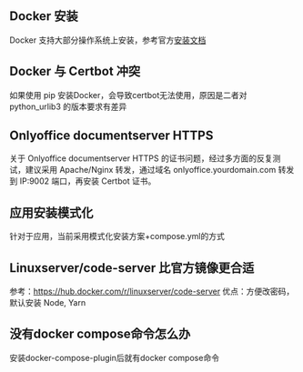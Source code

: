 
## Docker 安装

Docker 支持大部分操作系统上安装，参考官方[安装文档](https://docs.docker.com/engine/install/)

## Docker 与 Certbot 冲突

如果使用 pip 安装Docker，会导致certbot无法使用，原因是二者对 python_urlib3 的版本要求有差异

## Onlyoffice documentserver HTTPS

关于 Onlyoffice documentserver HTTPS 的证书问题，经过多方面的反复测试，建议采用 Apache/Nginx 转发，通过域名 onlyoffice.yourdomain.com 转发到 IP:9002 端口，再安装 Certbot 证书。

## 应用安装模式化

针对于应用，当前采用模式化安装方案+compose.yml的方式

## Linuxserver/code-server 比官方镜像更合适
参考：https://hub.docker.com/r/linuxserver/code-server
优点：方便改密码，默认安装 Node, Yarn

## 没有docker compose命令怎么办

安装docker-compose-plugin后就有docker compose命令


